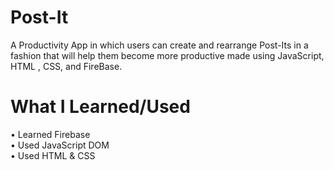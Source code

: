 # Post-It

A Productivity App in which users can create and rearrange Post-Its in a fashion that will help them become more productive 
made using JavaScript, HTML , CSS, and FireBase. 

# What I Learned/Used

• Learned Firebase   
• Used JavaScript DOM   
• Used HTML & CSS
